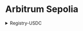# Arbitrum Sepolia

<details>

<summary>Registry-USDC</summary>

[<mark style="color:purple;">**address**</mark>](https://sepolia.arbiscan.io/address/0x31bF0833c82cd9D0fD5f55F519F461DA8F528e38)

```
0x31bF0833c82cd9D0fD5f55F519F461DA8F528e38
```

<mark style="color:purple;">**deployment**</mark>

```
npx hardhat ignition deploy ./ignition/modules/testnet/Registry.ts --network arbitrum-sepolia
```

<mark style="color:purple;">**configuration**</mark>

```json
[
  "0xAD63B2262EB7D1591Ee8E6a85959a523dEce7983", // Owner Address (Arbitrum Deployer Wallet)
  "0x75faf114eafb1BDbe2F0316DF893fd58CE46AA4d", // Token Address (USDC on Arbitrum Sepolia)
  100000, //                                       Buyin Amount  (0.1 USDC with 6 decimals)
]
```

<mark style="color:purple;">**verification**</mark>

```
npx hardhat verify --network arbitrum-sepolia 0x31bF0833c82cd9D0fD5f55F519F461DA8F528e38 "0xAD63B2262EB7D1591Ee8E6a85959a523dEce7983" "0x75faf114eafb1BDbe2F0316DF893fd58CE46AA4d" "100000"
```

[<mark style="color:purple;">**version**</mark>](https://github.com/anubis-game/contracts/tree/v0.1.0)

```
v0.1.0
```

</details>

